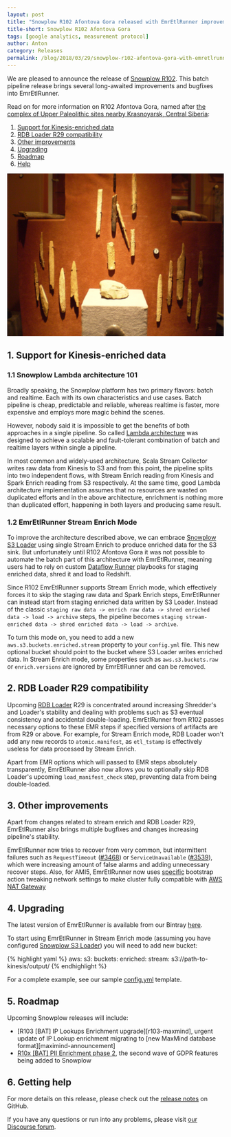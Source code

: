 ```yaml
---
layout: post
title: "Snowplow R102 Afontova Gora released with EmrEtlRunner improvements"
title-short: Snowplow R102 Afontova Gora
tags: [google analytics, measurement protocol]
author: Anton
category: Releases
permalink: /blog/2018/03/29/snowplow-r102-afontova-gora-with-emretlrunner-improvements/
---
```


We are pleased to announce the release of [Snowplow R102][release-notes]. This batch pipeline release brings several long-awaited improvements and bugfixes into EmrEtlRunner.

Read on for more information on R102 Afontova Gora, named after [the complex of Upper Paleolithic sites nearby Krasnoyarsk, Central Siberia][afontova-gora]:

<!--more-->

1. [Support for Kinesis-enriched data](#kinesis-enrich)
2. [RDB Loader R29 compatibility](#rdb-loader)
3. [Other improvements](#other)
4. [Upgrading](#upgrading)
5. [Roadmap](#roadmap)
6. [Help](#help)

![afontova-gora][afontova-gora-img]

<h2 id="why">1. Support for Kinesis-enriched data</h2>

<h3>1.1 Snowplow Lambda architecture 101</h3>

Broadly speaking, the Snowplow platform has two primary flavors: batch and realtime. Each with its own characteristics and use cases.
Batch pipeline is cheap, predictable and reliable, whereas realtime is faster, more expensive and employs more magic behind the scenes.

However, nobody said it is impossible to get the benefits of both approaches in a single pipeline.
So called [Lambda architecture][discourse-lambda-architecture] was designed to achieve a scalable and fault-tolerant combination of batch and realtime layers within single a pipeline.

In most common and widely-used architecture, Scala Stream Collector writes raw data from Kinesis to S3 and from this point, the pipeline splits into two independent flows, with Stream Enrich reading from Kinesis and Spark Enrich reading from S3 respectively.
At the same time, good Lambda architecture implementation assumes that no resources are wasted on duplicated efforts and in the above architecture, enrichment is nothing more than duplicated effort, happening in both layers and producing same result.

<h3>1.2 EmrEtlRunner Stream Enrich Mode</h3>

To improve the architecture described above, we can embrace [Snowplow S3 Loader][s3-loader] using single Stream Enrich to produce enriched data for the S3 sink.
But unfortunately until R102 Afontova Gora it was not possible to automate the batch part of this architecture with EmrEtlRunner, meaning users had to rely on custom [Dataflow Runner][dataflow-runner] playbooks for staging enriched data, shred it and load to Redshift.

Since R102 EmrEtlRunner supports Stream Enrich mode, which effectively forces it to skip the staging raw data and Spark Enrich steps, EmrEtlRunner can instead start from staging enriched data written by S3 Loader.
Instead of the classic `staging raw data -> enrich raw data -> shred enriched data -> load -> archive` steps, the pipeline becomes `staging stream-enriched data -> shred enriched data -> load -> archive`.

To turn this mode on, you need to add a new `aws.s3.buckets.enriched.stream` property to your `config.yml` file.
This new optional bucket should point to the bucket where S3 Loader writes enriched data.
In Stream Enrich mode, some properties such as `aws.s3.buckets.raw` or `enrich.versions` are ignored by EmrEtlRunner and can be removed.

<h2 id="rdb-loader">2. RDB Loader R29 compatibility</h2>

Upcoming [RDB Loader][rdb-loader] R29 is concentrated around increasing Shredder's and Loader's stability and dealing with problems such as S3 eventual consistency and accidental double-loading.
EmrEtlRunner from R102 passes necessary options to these EMR steps if specified versions of artifacts are from R29 or above.
For example, for Stream Enrich mode, RDB Loader won't add any new records to `atomic.manifest`, as `etl_tstamp` is effectively useless for data processed by Stream Enrich.

Apart from EMR options which will passed to EMR steps absolutely transparently, EmrEtlRunner also now allows you to optionally skip RDB Loader's upcoming `load_manifest_check` step, preventing data from being double-loaded.

<h2 id="architecture">3. Other improvements</h2>

Apart from changes related to stream enrich and RDB Loader R29, EmrEtlRunner also brings multiple bugfixes and changes increasing pipeline's stability.

EmrEtlRunner now tries to recover from very common, but intermittent failures such as `RequestTimeout` ([#3468][issue-3468]) or `ServiceUnavailable` ([#3539][issue-3539]), which were increasing amount of false alarms and adding unnecessary recover steps.
Also, for AMI5, EmrEtlRunner now uses [specific][issue-3609] bootstrap action tweaking network settings to make cluster fully compatible with [AWS NAT Gateway][nat-gateway]

<h2 id="upgrading">4. Upgrading</h2>

The latest version of EmrEtlRunner is available from our Bintray [here][eer-dl].

To start using EmrEtlRunner in Stream Enrich mode (assuming you have configured [Snowplow S3 Loader][s3-loader]) you will need to add new bucket:

{% highlight yaml %}
aws:
  s3:
    buckets:
      enriched:
        stream: s3://path-to-kinesis/output/
{% endhighlight %}

For a complete example, see our sample [config.yml][config-yml] template.

<h2 id="roadmap">5. Roadmap</h2>

Upcoming Snowplow releases will include:

* [R103 [BAT] IP Lookups Enrichment upgrade][r103-maxmind], urgent update of IP Lookup enrichment migrating to [new MaxMind database format][maximind-announcement]
* [R10x [BAT] PII Enrichment phase 2][r10x-pii-2], the second wave of GDPR features being added to Snowplow

<h2 id="help">6. Getting help</h2>

For more details on this release, please check out the [release notes][release-notes] on GitHub.

If you have any questions or run into any problems, please visit [our Discourse forum][discourse].

[afontova-gora]: https://en.wikipedia.org/wiki/Afontova_Gora
[afontova-gora-img]: /assets/img/blog/2018/03/afontova-gora.jpg

[discourse-lambda-architecture]: https://discourse.snowplowanalytics.com/t/how-to-setup-a-lambda-architecture-for-snowplow/249
[discourse-stream-vs-batch]: https://discourse.snowplowanalytics.com/t/stream-vs-batch/1867

[s3-loader]: https://github.com/snowplow/snowplow-s3-loader
[dataflow-runner]: https://github.com/snowplow/dataflow-runner
[rdb-loader]: https://github.com/snowplow/snowplow-rdb-loader

[release-notes]: https://github.com/snowplow/snowplow/releases/tag/r102-afontova-gora
[discourse]: http://discourse.snowplowanalytics.com/

[issue-3468]: https://github.com/snowplow/snowplow/issues/3468
[issue-3539]: https://github.com/snowplow/snowplow/issues/3539
[issue-3609]: https://github.com/snowplow/snowplow/issues/3609
[nat-gateway]: https://docs.aws.amazon.com/AmazonVPC/latest/UserGuide/vpc-nat-gateway.html

[r103-maximind]: https://github.com/snowplow/snowplow/milestone/156
[r10x-pii-2]: https://github.com/snowplow/snowplow/milestone/153

[maxmind-announcement]: https://blog.hqcodeshop.fi/archives/387-MaxMind-GeoIP-database-legacy-version-discontinued.html

[eer-dl]: http://dl.bintray.com/snowplow/snowplow-generic/snowplow_emr_r102_afontova_gora_knossos.zip
[config-yml]: https://github.com/snowplow/snowplow/blob/r102-afontova-gora/3-enrich/emr-etl-runner/config/config.yml.sample
